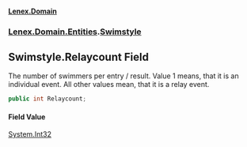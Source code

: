 #### [Lenex.Domain](index.md 'index')
### [Lenex.Domain.Entities](Lenex.Domain.Entities.md 'Lenex.Domain.Entities').[Swimstyle](Lenex.Domain.Entities.Swimstyle.md 'Lenex.Domain.Entities.Swimstyle')

## Swimstyle.Relaycount Field

The number of swimmers per entry / result. Value 1 means, that it is an individual event. All other values mean, that it is a relay event.

```csharp
public int Relaycount;
```

#### Field Value
[System.Int32](https://docs.microsoft.com/en-us/dotnet/api/System.Int32 'System.Int32')